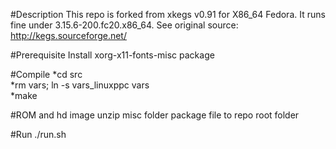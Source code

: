 #Description
This repo is forked from xkegs v0.91 for X86_64 Fedora. It runs fine under 3.15.6-200.fc20.x86_64. See original source: http://kegs.sourceforge.net/

#Prerequisite
   Install xorg-x11-fonts-misc package

#Compile
  *cd src  
  *rm vars; ln -s vars_linuxppc vars  
  *make  

#ROM and hd image
   unzip misc folder package file to repo root folder

#Run
   ./run.sh
